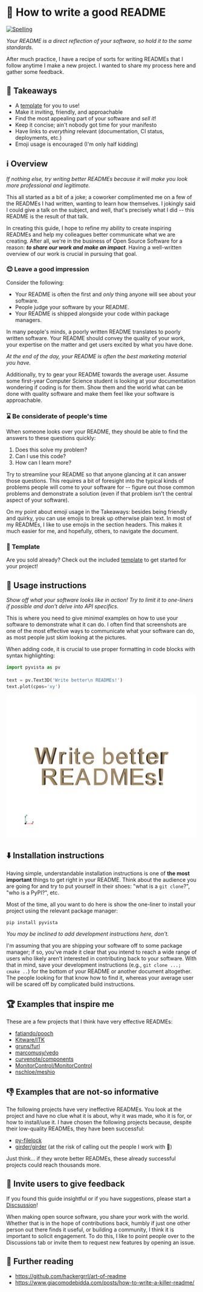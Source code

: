 # 📄 How to write a good README

[![Spelling](https://github.com/banesullivan/README/actions/workflows/spelling.yml/badge.svg)](https://github.com/banesullivan/README/actions/workflows/spelling.yml)

*Your README is a direct reflection of your software, so hold it to the same standards.*

After much practice, I have a recipe of sorts for writing READMEs that I follow anytime I make a new project. I wanted to share my process here and gather some feedback.

## 🌟 Takeaways

- A [template](./TEMPLATE.md) for you to use!
- Make it inviting, friendly, and approachable
- Find the most appealing part of your software and *sell it*!
- Keep it concise; ain't nobody got time for your manifesto
- Have links to *everything* relevant (documentation, CI status, deployments, etc.)
- Emoji usage is encouraged (I'm only half kidding)

## ℹ️ Overview

*If nothing else, try writing better READMEs because it will make you look more professional and legitimate.*

This all started as a bit of a joke; a coworker complimented me on a few of the READMEs I had written, wanting to learn how themselves. I jokingly said I could give a talk on the subject, and well, that's precisely what I did -- this README is the result of that talk.

In creating this guide, I hope to refine my ability to create inspiring READMEs and help my colleagues better communicate what we are creating. After all, we're in the business of Open Source Software for a reason: ***to share our work and make an impact***. Having a well-written overview of our work is crucial in pursuing that goal.

### 😊 Leave a good impression

Consider the following:

- Your README is often the first and *only* thing anyone will see about your software.
- People judge your software by your README.
- Your README is shipped alongside your code within package managers.

In many people's minds, a poorly written README translates to poorly written software. Your README should convey the quality of your work, your expertise on the matter and get users excited by what you have done.

*At the end of the day, your README is often the best marketing material you have.*

Additionally, try to gear your README towards the average user. Assume some first-year Computer Science student is looking at your documentation wondering if coding is for them. Show them and the world what can be done with quality software and make them feel like your software is approachable.


### ⌛ Be considerate of people's time

When someone looks over your README, they should be able to find the answers to these questions quickly:

1. Does this solve my problem?
2. Can I use this code?
3. How can I learn more?

Try to streamline your README so that anyone glancing at it can answer those questions. This requires a bit of foresight into the typical kinds of problems people will come to your software for -- figure out those common problems and demonstrate a solution (even if that problem isn't the central aspect of your software).

On my point about emoji usage in the Takeaways: besides being friendly and quirky, you can use emojis to break up otherwise plain text. In most of my READMEs, I like to use emojis in the section headers. This makes it much easier for me, and hopefully, others, to navigate the document.


### 🎁 Template

Are you sold already? Check out the included [template](./TEMPLATE.md) to get started for your project!


## 🚀 Usage instructions

*Show off what your software looks like in action! Try to limit it to one-liners if possible and don't delve into API specifics.*

This is where you need to give *minimal* examples on how to use your software to demonstrate what it can do. I often find that screenshots are one of the most effective ways to communicate what your software can do, as most people just skim looking at the pictures.

When adding code, it is crucial to use proper formatting in code blocks with syntax highlighting:

```py
import pyvista as pv

text = pv.Text3D('Write better\n READMEs!')
text.plot(cpos='xy')
```

![example](./example.png)


## ⬇️ Installation instructions

Having simple, understandable installation instructions is one of **the most important** things to get right in your README. Think about the audience you are going for and try to put yourself in their shoes: "what is a `git clone`?", "who is a PyPI?", etc.

Most of the time, all you want to do here is show the one-liner to install your project using the relevant package manager:

```bash
pip install pyvista
```

*You may be inclined to add development instructions here, don't.*

I'm assuming that you are shipping your software off to some package manager; if so, you've made it clear that you intend to reach a wide range of users who likely aren't interested in contributing back to your software. With that in mind, save your development instructions (e.g., `git clone ...; cmake ..`) for the bottom of your README or another document altogether. The people looking for that know how to find it, whereas your average user will be scared off by complicated build instructions.


## 🏆 Examples that inspire me

These are a few projects that I think have very effective READMEs:

- [fatiando/pooch](https://github.com/fatiando/pooch)
- [Kitware/ITK](https://github.com/Kitware/ITK)
- [gruns/furl](https://github.com/gruns/furl)
- [marcomusy/vedo](https://github.com/marcomusy/vedo)
- [curvenote/components](https://github.com/curvenote/components)
- [MonitorControl/MonitorControl](https://github.com/MonitorControl/MonitorControl)
- [nschloe/meshio](https://github.com/nschloe/meshio)

## 👎 Examples that are not-so informative

The following projects have very ineffective READMEs. You look at the project and have no clue what it is about, why it was made, who it is for, or how to install/use it. I have chosen the following projects because, despite their low-quality READMEs, they have been successful:

- [py-filelock](https://github.com/tox-dev/py-filelock/tree/5a39bbb628d573b3776c88aa7dbfed4000a17a09)
- [girder/girder](https://github.com/girder/girder/tree/ab242f1721df3b67c36be7d611e800194f6ebc86) (at the risk of calling out the people I work with 😬)

Just think... if they wrote better READMEs, these already successful projects could reach thousands more.


## 💭 Invite users to give feedback

If you found this guide insightful or if you have suggestions, please start a [Discsussion](https://github.com/banesullivan/README/discussions)!

When making open source software, you share your work with the world. Whether that is in the hope of contributions back, humbly if just one other person out there finds it useful, or building a community, I think it is important to solicit engagement. To do this, I like to point people over to the Discussions tab or invite them to request new features by opening an issue.


## 📖 Further reading

- https://github.com/hackergrrl/art-of-readme
- https://www.giacomodebidda.com/posts/how-to-write-a-killer-readme/
